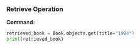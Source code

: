  ### Retrieve Operation

**Command:**
```python
retrieved_book = Book.objects.get(title="1984")
print(retrieved_book)


